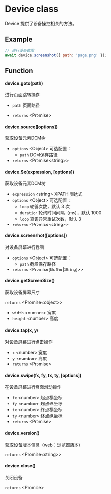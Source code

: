 # Device class

Device 提供了设备操控相关的方法。

## Example

```javascript
// 进行设备截图
await device.screenshot({ path: 'page.png' });
```

## Function

#### device.goto(path)

进行页面跳转操作

- `path` <string/> 页面路径

- `returns` <Promise\>

#### device.source([options])

获取设备元素DOM树

- `options` <Object\> 可选配置：
  - `path` <string/> DOM保存路径
- `returns` <Promise<string\>\>

#### device.$x(expression, [options])

获取设备元素DOM树

- `expression` <string\> XPATH 表达式
- `options` <Object\> 可选配置：
  - `loop` <number/> 轮循次数，默认 3 次
  - `duration` <number/> 轮询时间间隔（ms），默认 1000
  - `loop` <number/> 查询异常重试次数，默认 3
- `returns` <Promise<string\>\>

#### device.screenshot([options])

对设备屏幕进行截图

- `options` <Object\> 可选配置：
  - `path` <string/> 截图保存路径
- `returns` <Promise[Buffer|String]>\>

#### device.getScreenSize()

获取设备屏幕尺寸

`returns` <Promise<object\>\>

- `width` <number\> 宽度
- `height` <number\> 高度

#### device.tap(x, y)

对设备屏幕进行点击操作

- `x` <number\> 宽度
- `y` <number\> 高度
- `returns` <Promise\>

#### device.swipe(fx, fy, tx, ty, [options])

在设备屏幕进行页面滑动操作

- `fx` <number\> 起点横坐标
- `fy` <number\> 起点纵坐标
- `tx` <number\> 终点横坐标
- `ty` <number\> 终点纵坐标
- `returns` <Promise\>

#### device.version()

获取设备版本信息（web：浏览器版本）

`returns` <Promise<string\>\>

#### device.close()

关闭设备

`returns` <Promise\>
